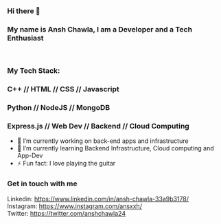 ### Hi there 👋
### My name is Ansh Chawla, I am a Developer and a Tech Enthusiast

<br>

### My Tech Stack:
### C++ // HTML // CSS // Javascript
### Python // NodeJS // MongoDB
### Express.js // Web Dev // Backend // Cloud Computing


- 🔭 I’m currently working on back-end apps and infrastructure
- 🌱 I’m currently learning Backend Infrastructure, Cloud computing and App-Dev
- ⚡ Fun fact: I love playing the guitar 


### Get in touch with me
Linkedin: https://www.linkedin.com/in/ansh-chawla-33a9b3178/
<br>
Instagram: https://www.instagram.com/ansxxh/
<br>
Twitter: https://twitter.com/anshchawla24
